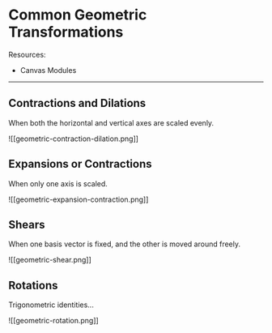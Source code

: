 # Common Geometric Transformations

Resources:
- Canvas Modules

---

## Contractions and Dilations

When both the horizontal and vertical axes are scaled evenly.

![[geometric-contraction-dilation.png]]

## Expansions or Contractions

When only one axis is scaled.

![[geometric-expansion-contraction.png]]

## Shears

When one basis vector is fixed, and the other is moved around freely.

![[geometric-shear.png]]

## Rotations

Trigonometric identities...

![[geometric-rotation.png]]